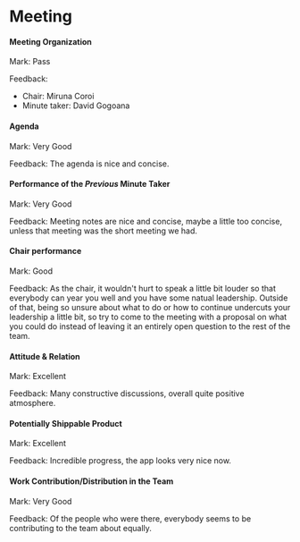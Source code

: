 # Meeting

#### Meeting Organization

Mark: Pass

Feedback: 
- Chair: Miruna Coroi
- Minute taker: David Gogoana


#### Agenda 

Mark: Very Good

Feedback: The agenda is nice and concise. 


#### Performance of the *Previous* Minute Taker

Mark: Very Good

Feedback: Meeting notes are nice and concise, maybe a little too concise, unless that meeting was the short meeting we had. 


#### Chair performance

Mark: Good

Feedback: As the chair, it wouldn't hurt to speak a little bit louder so that everybody can year you well and you have some natual leadership. Outside of that, being so unsure about what to do or how to continue undercuts your leadership a little bit, so try to come to the meeting with a proposal on what you could do instead of leaving it an entirely open question to the rest of the team. 


#### Attitude & Relation

Mark: Excellent

Feedback: Many constructive discussions, overall quite positive atmosphere. 


#### Potentially Shippable Product

Mark: Excellent

Feedback: Incredible progress, the app looks very nice now. 


#### Work Contribution/Distribution in the Team

Mark: Very Good

Feedback: Of the people who were there, everybody seems to be contributing to the team about equally. 


